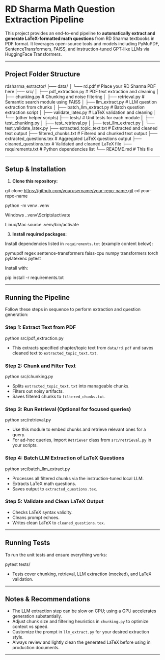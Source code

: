 # RD Sharma Math Question Extraction Pipeline

This project provides an end-to-end pipeline to **automatically extract and generate LaTeX-formatted math questions** from RD Sharma textbooks in PDF format. It leverages open-source tools and models including PyMuPDF, SentenceTransformers, FAISS, and instruction-tuned GPT-like LLMs via HuggingFace Transformers.

---

## Project Folder Structure

rdsharma_extractor/
├── data/
│ └── rd.pdf # Place your RD Sharma PDF here
├── src/
│ ├── pdf_extraction.py # PDF text extraction and cleaning
│ ├── chunking.py # Chunking and noise filtering
│ ├── retrieval.py # Semantic search module using FAISS
│ ├── llm_extract.py # LLM question extraction from chunks
│ ├── batch_llm_extract.py # Batch question extraction script
│ ├── validate_latex.py # LaTeX validation and cleaning
│ └── (other helper scripts)
├── tests/ # Unit tests for each module
│ ├── test_chunking.py
│ ├── test_retrieval.py
│ ├── test_llm_extract.py
│ └── test_validate_latex.py
├── extracted_topic_text.txt # Extracted and cleaned text output
├── filtered_chunks.txt # Filtered and chunked text output
├── extracted_questions.tex # Aggregated LaTeX questions output
├── cleaned_questions.tex # Validated and cleaned LaTeX file
├── requirements.txt # Python dependencies list
└── README.md # This file


---

## Setup & Installation

1. **Clone this repository:**

git clone https://github.com/yourusername/your-repo-name.git
cd your-repo-name

python -m venv .venv

Windows
..venv\Scripts\activate

Linux/Mac
source .venv/bin/activate


3. **Install required packages:**

Install dependencies listed in `requirements.txt` (example content below):

pymupdf
regex
sentence-transformers
faiss-cpu
numpy
transformers
torch
pylatexenc
pytest

Install with:

pip install -r requirements.txt


---

## Running the Pipeline

Follow these steps in sequence to perform extraction and question generation:

### Step 1: Extract Text from PDF

python src/pdf_extraction.py

- This extracts specified chapter/topic text from `data/rd.pdf` and saves cleaned text to `extracted_topic_text.txt`.

### Step 2: Chunk and Filter Text

python src/chunking.py

- Splits `extracted_topic_text.txt` into manageable chunks.
- Filters out noisy artifacts.
- Saves filtered chunks to `filtered_chunks.txt`.

### Step 3: Run Retrieval (Optional for focused queries)

python src/retrieval.py

- Use this module to embed chunks and retrieve relevant ones for a query.
- For ad-hoc queries, import `Retriever` class from `src/retrieval.py` in your scripts.

### Step 4: Batch LLM Extraction of LaTeX Questions

python src/batch_llm_extract.py

- Processes all filtered chunks via the instruction-tuned local LLM.
- Extracts LaTeX math questions.
- Saves output to `extracted_questions.tex`.

### Step 5: Validate and Clean LaTeX Output


- Checks LaTeX syntax validity.
- Cleans prompt echoes.
- Writes clean LaTeX to `cleaned_questions.tex`.

---

## Running Tests

To run the unit tests and ensure everything works:

pytest tests/

- Tests cover chunking, retrieval, LLM extraction (mocked), and LaTeX validation.

---

## Notes & Recommendations

- The LLM extraction step can be slow on CPU; using a GPU accelerates generation substantially.
- Adjust chunk size and filtering heuristics in `chunking.py` to optimize context vs speed.
- Customize the prompt in `llm_extract.py` for your desired extraction style.
- Always review and lightly clean the generated LaTeX before using in production documents.

---


